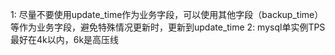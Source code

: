 1: 尽量不要使用update_time作为业务字段，可以使用其他字段（backup_time）等作为业务字段，避免特殊情况更新时，更新到update_time
2: mysql单实例TPS最好在4k以内，6k是高压线
